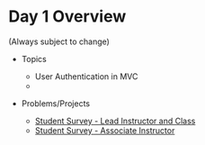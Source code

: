 # Day 1 Overview

(Always subject to change)

- Topics
  - User Authentication in MVC
  - 
  
- Problems/Projects
  - [Student Survey - Lead Instructor and Class](https://docs.google.com/forms/d/e/1FAIpQLSfSvPh6bi4ayAqeOY4E8MNgpg1V2NWQCR2EQ81Ly5qSUkIQFQ/viewform)
  - [Student Survey - Associate Instructor](https://docs.google.com/forms/d/e/1FAIpQLScUSRwGHBAfMgO97cXH89tXb7rYUX_HaFNhovAsUuTP50aMnA/viewform)
